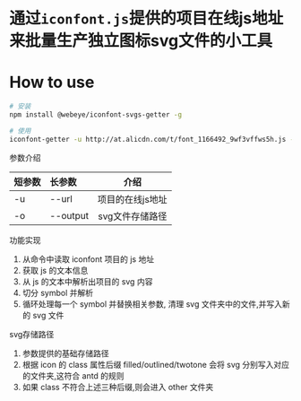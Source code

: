 # 通过`iconfont.js`提供的项目在线js地址来批量生产独立图标svg文件的小工具
# How to use
```bash
# 安装
npm install @webeye/iconfont-svgs-getter -g

# 使用
iconfont-getter -u http://at.alicdn.com/t/font_1166492_9wf3vffws5h.js -o ~/test
```

参数介绍

|短参数|长参数|介绍|
|:--|:--|:--:|
|-u|--url|项目的在线js地址|
|-o|--output|svg文件存储路径|

功能实现

1. 从命令中读取 iconfont 项目的 js 地址
2. 获取 js 的文本信息
3. 从 js 的文本中解析出项目的 svg 内容
4. 切分 symbol 并解析
5. 循环处理每一个 symbol 并替换相关参数, 清理 svg 文件夹中的文件,并写入新的 svg 文件

svg存储路径

1. 参数提供的基础存储路径
2. 根据 icon 的 class 属性后缀 filled/outlined/twotone 会将 svg 分别写入对应的文件夹,这符合 antd 的规则
3. 如果 class 不符合上述三种后缀,则会进入 other 文件夹

 
